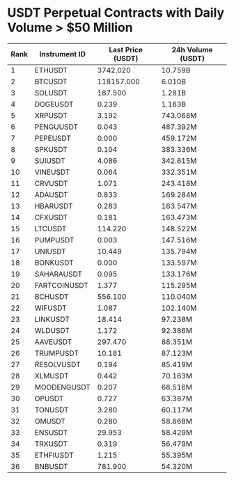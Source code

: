 # USDT Perpetual Contracts with Daily Volume > $50 Million

| Rank | Instrument ID | Last Price (USDT) | 24h Volume (USDT) |
|------|---------------|-------------------|-------------------|
| 1 | ETHUSDT | 3742.020 | 10.759B |
| 2 | BTCUSDT | 118157.000 | 6.010B |
| 3 | SOLUSDT | 187.500 | 1.281B |
| 4 | DOGEUSDT | 0.239 | 1.163B |
| 5 | XRPUSDT | 3.192 | 743.068M |
| 6 | PENGUUSDT | 0.043 | 487.392M |
| 7 | PEPEUSDT | 0.000 | 459.172M |
| 8 | SPKUSDT | 0.104 | 383.336M |
| 9 | SUIUSDT | 4.086 | 342.615M |
| 10 | VINEUSDT | 0.064 | 332.351M |
| 11 | CRVUSDT | 1.071 | 243.418M |
| 12 | ADAUSDT | 0.833 | 169.284M |
| 13 | HBARUSDT | 0.283 | 163.547M |
| 14 | CFXUSDT | 0.181 | 163.473M |
| 15 | LTCUSDT | 114.220 | 148.522M |
| 16 | PUMPUSDT | 0.003 | 147.516M |
| 17 | UNIUSDT | 10.449 | 135.794M |
| 18 | BONKUSDT | 0.000 | 133.597M |
| 19 | SAHARAUSDT | 0.095 | 133.176M |
| 20 | FARTCOINUSDT | 1.377 | 115.295M |
| 21 | BCHUSDT | 556.100 | 110.040M |
| 22 | WIFUSDT | 1.087 | 102.140M |
| 23 | LINKUSDT | 18.414 | 97.238M |
| 24 | WLDUSDT | 1.172 | 92.386M |
| 25 | AAVEUSDT | 297.470 | 88.351M |
| 26 | TRUMPUSDT | 10.181 | 87.123M |
| 27 | RESOLVUSDT | 0.194 | 85.419M |
| 28 | XLMUSDT | 0.442 | 70.163M |
| 29 | MOODENGUSDT | 0.207 | 68.516M |
| 30 | OPUSDT | 0.727 | 63.387M |
| 31 | TONUSDT | 3.280 | 60.117M |
| 32 | OMUSDT | 0.280 | 58.668M |
| 33 | ENSUSDT | 29.953 | 58.429M |
| 34 | TRXUSDT | 0.319 | 56.479M |
| 35 | ETHFIUSDT | 1.215 | 55.395M |
| 36 | BNBUSDT | 781.900 | 54.320M |
